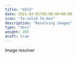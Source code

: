 ```yaml
---
title: "kbld"
date: 2021-03-01T00:00:00+00:00
icon: "fa-solid fa-box"
description: "Resolving images"
type: "docs"
weight: 205
draft: true
---
```


Image resolver
